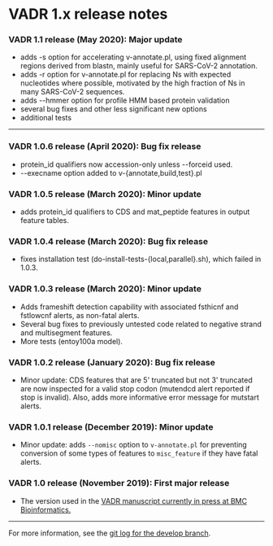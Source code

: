 # VADR 1.x release notes 

### VADR 1.1 release (May 2020): Major update
  * adds -s option for accelerating v-annotate.pl, using fixed
    alignment regions derived from blastn, mainly useful for
    SARS-CoV-2 annotation. 
  * adds -r option for v-annotate.pl for replacing Ns with expected
    nucleotides where possible, motivated by the high fraction of Ns
    in many SARS-CoV-2 sequences.
  * adds --hmmer option for profile HMM based protein validation
  * several bug fixes and other less significant new options
  * additional tests 

---

### VADR 1.0.6 release (April 2020): Bug fix release
* protein_id qualifiers now accession-only unless --forceid used.
* --execname option added to v-{annotate,build,test}.pl

### VADR 1.0.5 release (March 2020): Minor update
* adds protein_id qualifiers to CDS and mat_peptide
  features in output feature tables.

### VADR 1.0.4 release (March 2020): Bug fix release
* fixes installation test (do-install-tests-{local,parallel}.sh),
  which failed in 1.0.3.

### VADR 1.0.3 release (March 2020): Minor update
* Adds frameshift detection capability with associated fsthicnf and
  fstlowcnf alerts, as non-fatal alerts.
* Several bug fixes to previously untested code related to negative
  strand and multisegment features.
* More tests (entoy100a model).

### VADR 1.0.2 release (January 2020): Bug fix release
* Minor update: CDS features that are 5' truncated but not 3'
  truncated are now inspected for a valid stop codon (mutendcd alert
  reported if stop is invalid). Also, adds more informative error
  message for mutstart alerts.

### VADR 1.0.1 release (December 2019): Minor update
* Minor update: adds `--nomisc` option to `v-annotate.pl` for
  preventing conversion of some types of features to `misc_feature` if
  they have fatal alerts. 

### VADR 1.0 release (November 2019): First major release
* The version used in the [VADR manuscript currently in press at BMC
  Bioinformatics.](https://www.biorxiv.org/content/10.1101/852657v2)

---

For more information, see the [git log for the develop
branch](https://github.com/nawrockie/vadr/commits/develop).

